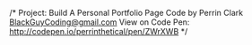 /* Project: Build A Personal Portfolio Page
Code by Perrin Clark
BlackGuyCoding@gmail.com
View on Code Pen: http://codepen.io/perrinthetical/pen/ZWrXWB
*/
